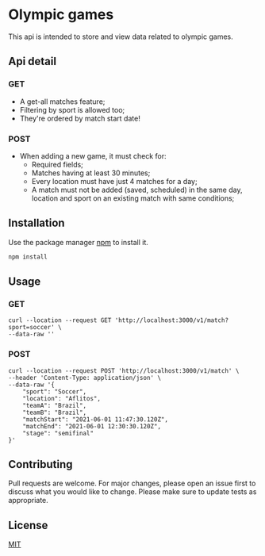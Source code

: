 # Olympic games

This api is intended to store and view data related to olympic games.

## Api detail
### GET
- A get-all matches feature;
- Filtering by sport is allowed too;
- They're ordered by match start date!

### POST
- When adding a new game, it must check for:
	- Required fields;
	- Matches having at least 30 minutes;
	- Every location must have just 4 matches for a day;
	- A match must not be added (saved, scheduled) in the same day, location and sport on an existing match with same conditions;


## Installation

Use the package manager [npm](https://www.npmjs.com/) to install it.

```bash
npm install
```

## Usage

### GET
```curl
curl --location --request GET 'http://localhost:3000/v1/match?sport=soccer' \
--data-raw ''
```

### POST
```curl
curl --location --request POST 'http://localhost:3000/v1/match' \
--header 'Content-Type: application/json' \
--data-raw '{
    "sport": "Soccer",
	"location": "Aflitos",
    "teamA": "Brazil",
    "teamB": "Brazil",
	"matchStart": "2021-06-01 11:47:30.120Z",
	"matchEnd": "2021-06-01 12:30:30.120Z",
	"stage": "semifinal"
}'
```


## Contributing
Pull requests are welcome. For major changes, please open an issue first to discuss what you would like to change.
Please make sure to update tests as appropriate.

## License
[MIT](https://choosealicense.com/licenses/mit/)

